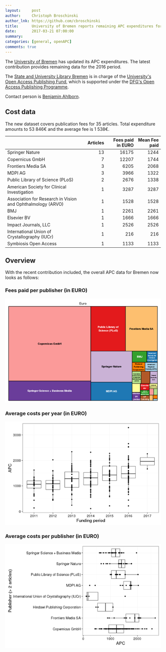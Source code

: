 ```yaml
---
layout:     post
author:     Christoph Broschinski
author_lnk: https://github.com/cbroschinski
title:      University of Bremen reports remaining APC expenditures for 2016
date:       2017-03-21 07:00:00
summary:    
categories: [general, openAPC]
comments: true
---
```




The [University of Bremen](http://www.uni-bremen.de/en.html) has updated its APC expenditures. The latest contribution provides remaining data for the 2016 period.

The [State and University Library Bremen](http://www.suub.uni-bremen.de/home-english/) is in charge of the [University's Open Access Publishing Fund](http://www.suub.uni-bremen.de/home-english/refworks-and-publishing/open-access-in-bremen-2/), which is supported under the [DFG's Open Access Publishing Programme](http://www.dfg.de/en/research_funding/programmes/infrastructure/lis/funding_opportunities/open_access/).

Contact person is [Benjamin Ahlborn](mailto:ahlborn@suub.uni-bremen.de).

## Cost data



The new dataset covers publication fees for 35 articles. Total expenditure amounts to 53 846€ and the average fee is 1 538€.


|                                                            | Articles| Fees paid in EURO| Mean Fee paid|
|:-----------------------------------------------------------|--------:|-----------------:|-------------:|
|Springer Nature                                             |       13|             16175|          1244|
|Copernicus GmbH                                             |        7|             12207|          1744|
|Frontiers Media SA                                          |        3|              6205|          2068|
|MDPI AG                                                     |        3|              3966|          1322|
|Public Library of Science (PLoS)                            |        2|              2676|          1338|
|American Society for Clinical Investigation                 |        1|              3287|          3287|
|Association for Research in Vision and Ophthalmology (ARVO) |        1|              1528|          1528|
|BMJ                                                         |        1|              2261|          2261|
|Elsevier BV                                                 |        1|              1666|          1666|
|Impact Journals, LLC                                        |        1|              2526|          2526|
|International Union of Crystallography (IUCr)               |        1|               216|           216|
|Symbiosis Open Access                                       |        1|              1133|          1133|

## Overview

With the recent contribution included, the overall APC data for Bremen now looks as follows:

### Fees paid per publisher (in EURO)

![plot of chunk tree_bremen_2017_03_21_full](/figure/tree_bremen_2017_03_21_full-1.png)

###  Average costs per year (in EURO)

![plot of chunk box_bremen_2017_03_21_year_full](/figure/box_bremen_2017_03_21_year_full-1.png)

###  Average costs per publisher (in EURO)

![plot of chunk box_bremen_2017_03_21_publisher_full](/figure/box_bremen_2017_03_21_publisher_full-1.png)
